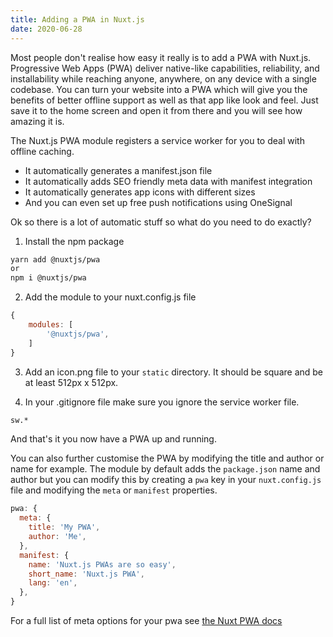 ```yaml
---
title: Adding a PWA in Nuxt.js
date: 2020-06-28
---
```

Most people don't realise how easy it really is to add a PWA with Nuxt.js. Progressive Web Apps (PWA) deliver native-like capabilities, reliability, and installability while reaching anyone, anywhere, on any device with a single codebase. You can turn your website into a PWA which will give you the benefits of better offline support as well as that app like look and feel. Just save it to the home screen and open it from there and you will see how amazing it is. 

The Nuxt.js PWA module registers a service worker for you to deal with offline caching.
* It automatically generates a manifest.json file
* It automatically adds SEO friendly meta data with manifest integration
* It automatically generates app icons with different sizes
* And you can even set up free push notifications using OneSignal

Ok so there is a lot of automatic stuff so what do you need to do exactly?

1) Install the npm package
```bash
yarn add @nuxtjs/pwa 
or
npm i @nuxtjs/pwa
```

2) Add the module to your nuxt.config.js file
```javascript
{
    modules: [
        '@nuxtjs/pwa',
    ]
}
``` 

3) Add an icon.png file to your `static` directory. It should be square and be at least 512px x 512px.

4) In your .gitignore file make sure you ignore the service worker file.
```markdown
sw.*
```

And that's it you now have a PWA up and running. 

You can also further customise the PWA by modifying the title and author or name for example. The module by default adds the `package.json` name and author but you can modify this by creating a `pwa` key in your `nuxt.config.js` file and modifying the `meta` or `manifest` properties. 
```javascript
pwa: {
  meta: {
    title: 'My PWA',
    author: 'Me',
  },
  manifest: {
    name: 'Nuxt.js PWAs are so easy',
    short_name: 'Nuxt.js PWA',
    lang: 'en',
  },
}
```

For a full list of meta options for your pwa see [the Nuxt PWA docs](https://pwa.nuxtjs.org/modules/meta.html#mobileappios)

